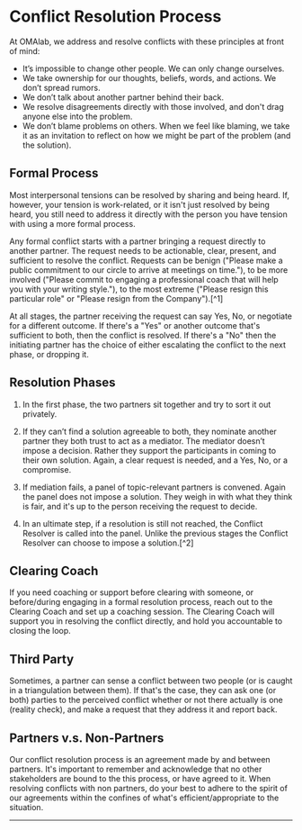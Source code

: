 # Conflict Resolution Process

At OMAlab, we address and resolve conflicts with these principles at front of mind:

* It’s impossible to change other people. We can only change ourselves.
* We take ownership for our thoughts, beliefs, words, and actions. We don’t spread rumors.
* We don’t talk about another partner behind their back.
* We resolve disagreements directly with those involved, and don't drag anyone else into the problem.
* We don’t blame problems on others. When we feel like blaming, we take it as an invitation to reflect on how we might be part of the problem (and the solution).

## Formal Process

Most interpersonal tensions can be resolved by sharing and being heard. If, however, your tension is work-related, or it isn't just resolved by being heard, you still need to address it directly with the person you have tension with using a more formal process.

Any formal conflict starts with a partner bringing a request directly to another partner. The request needs to be actionable, clear, present, and sufficient to resolve the conflict. Requests can be benign ("Please make a public commitment to our circle to arrive at meetings on time."), to be more involved ("Please commit to engaging a professional coach that will help you with your writing style."), to the most extreme ("Please resign this particular role" or "Please resign from the Company").[^1]

At all stages, the partner receiving the request can say Yes, No, or negotiate for a different outcome. If there's a "Yes" or another outcome that's sufficient to both, then the conflict is resolved. If there's a "No" then the initiating partner has the choice of either escalating the conflict to the next phase, or dropping it.

## Resolution Phases

1. In the first phase, the two partners sit together and try to sort it out privately.

2. If they can’t find a solution agreeable to both, they nominate another partner they both trust to act as a mediator. The mediator doesn’t impose a decision. Rather they support the participants in coming to their own solution. Again, a clear request is needed, and a Yes, No, or a compromise.

3. If mediation fails, a panel of topic-relevant partners is convened. Again the panel does not impose a solution. They weigh in with what they think is fair, and it's up to the person receiving the request to decide.

4. In an ultimate step, if a resolution is still not reached, the Conflict Resolver is called into the panel. Unlike the previous stages the Conflict Resolver can choose to impose a solution.[^2]


## Clearing Coach

If you need coaching or support before clearing with someone, or before\/during engaging in a formal resolution process, reach out to the Clearing Coach and set up a coaching session. The Clearing Coach will support you in resolving the conflict directly, and hold you accountable to closing the loop.

## Third Party

Sometimes, a partner can sense a conflict between two people \(or is caught in a triangulation between them\). If that's the case, they can ask one \(or both\) parties to the perceived conflict whether or not there actually is one \(reality check\), and make a request that they address it and report back.

## Partners v.s. Non-Partners

Our conflict resolution process is an agreement made by and between partners. It's important to remember and acknowledge that no other stakeholders are bound to the this process, or have agreed to it. When resolving conflicts with non partners, do your best to adhere to the spirit of our agreements within the confines of what's efficient/appropriate to the situation.

---



